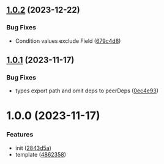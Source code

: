## [1.0.2](https://github.com/x-wink/sql-builder/compare/v1.0.1...v1.0.2) (2023-12-22)

### Bug Fixes

-   Condition values exclude Field ([679c4d8](https://github.com/x-wink/sql-builder/commit/679c4d8be1afb6e2bac5fcb29dd3410b6c59e131))

## [1.0.1](https://github.com/x-wink/sql-builder/compare/v1.0.0...v1.0.1) (2023-11-17)

### Bug Fixes

-   types export path and omit deps to peerDeps ([0ec4e93](https://github.com/x-wink/sql-builder/commit/0ec4e93dfb02501dd781be3d6f0d11780baeaf6c))

# 1.0.0 (2023-11-17)

### Features

-   init ([2843d5a](https://github.com/x-wink/sql-builder/commit/2843d5a8db60f2278044c7823eafb7ed44125eb7))
-   template ([4862358](https://github.com/x-wink/sql-builder/commit/4862358c51de3df9278781101cdd4584825d9fba))
